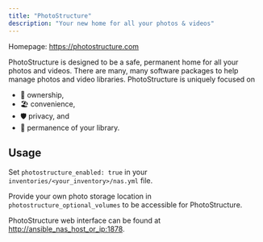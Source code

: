 ```yaml
---
title: "PhotoStructure"
description: "Your new home for all your photos & videos"
---
```


Homepage: <https://photostructure.com>

PhotoStructure is designed to be a safe, permanent home for all your photos and videos.
There are many, many software packages to help manage photos and video libraries.
PhotoStructure is uniquely focused on

- 🏰  ownership,
- 🏖️  convenience,
- 🛡  privacy, and
- 💎  permanence of your library.

## Usage

Set `photostructure_enabled: true` in your `inventories/<your_inventory>/nas.yml` file.

Provide your own photo storage location in `photostructure_optional_volumes` to be accessible for PhotoStructure.

PhotoStructure web interface can be found at <http://ansible_nas_host_or_ip:1878>.
